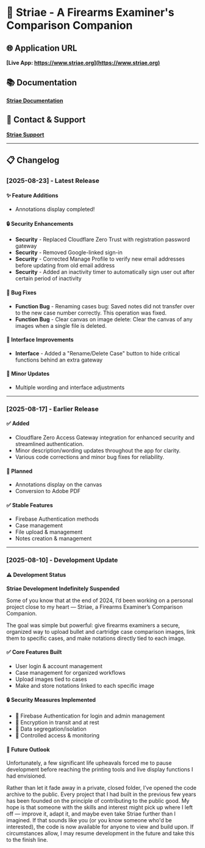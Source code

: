 # 🔫 Striae - A Firearms Examiner's Comparison Companion

## 🌐 Application URL
**[Live App: https://www.striae.org](https://www.striae.org)**

## 📚 Documentation
**[Striae Documentation](https://docs.stephenjlu.com/docs-stephenjlu/striae-overview/striae-overview)**

## 💬 Contact & Support
**[Striae Support](https://www.striae.org/support)**

---

## 📋 Changelog

### [2025-08-23] - Latest Release

#### ✨ Feature Additions

- Annotations display completed!

#### 🔒 Security Enhancements

- **Security** - Replaced Cloudflare Zero Trust with registration password gateway
- **Security** - Removed Google-linked sign-in
- **Security** - Corrected Manage Profile to verify new email addresses before updating from old email address
- **Security** - Added an inactivity timer to automatically sign user out after certain period of inactivity

#### 🐛 Bug Fixes

- **Function Bug** - Renaming cases bug: Saved notes did not transfer over to the new case number correctly. This operation was fixed.
- **Function Bug** - Clear canvas on image delete: Clear the canvas of any images when a single file is deleted.

#### 🎨 Interface Improvements

- **Interface** - Added a "Rename/Delete Case" button to hide critical functions behind an extra gateway

#### 🔧 Minor Updates

- Multiple wording and interface adjustments

---

### [2025-08-17] - Earlier Release

#### ✅ Added

- Cloudflare Zero Access Gateway integration for enhanced security and streamlined authentication.
- Minor description/wording updates throughout the app for clarity.
- Various code corrections and minor bug fixes for reliability.

#### 🚧 Planned

- Annotations display on the canvas
- Conversion to Adobe PDF

#### ✅ Stable Features

- Firebase Authentication methods
- Case management
- File upload & management
- Notes creation & management

---

### [2025-08-10] - Development Update

#### ⚠️ Development Status

**Striae Development Indefinitely Suspended**

Some of you know that at the end of 2024, I’d been working on a personal project close to my heart — Striae, a Firearms Examiner’s Comparison Companion.

The goal was simple but powerful: give firearms examiners a secure, organized way to upload bullet and cartridge case comparison images, link them to specific cases, and make notations directly tied to each image.

#### ✅ Core Features Built

- User login & account management
- Case management for organized workflows
- Upload images tied to cases
- Make and store notations linked to each specific image

#### 🔒 Security Measures Implemented

- 🔐 Firebase Authentication for login and admin management
- 🔐 Encryption in transit and at rest
- 🔐 Data segregation/isolation
- 🔐 Controlled access & monitoring

#### 🔮 Future Outlook

Unfortunately, a few significant life upheavals forced me to pause development before reaching the printing tools and live display functions I had envisioned.

Rather than let it fade away in a private, closed folder, I’ve opened the code archive to the public. Every project that I had built in the previous few years has been founded on the principle of contributing to the public good. My hope is that someone with the skills and interest might pick up where I left off — improve it, adapt it, and maybe even take Striae further than I imagined. If that sounds like you (or you know someone who'd be interested), the code is now available for anyone to view and build upon. If circumstances allow, I may resume development in the future and take this to the finish line.
